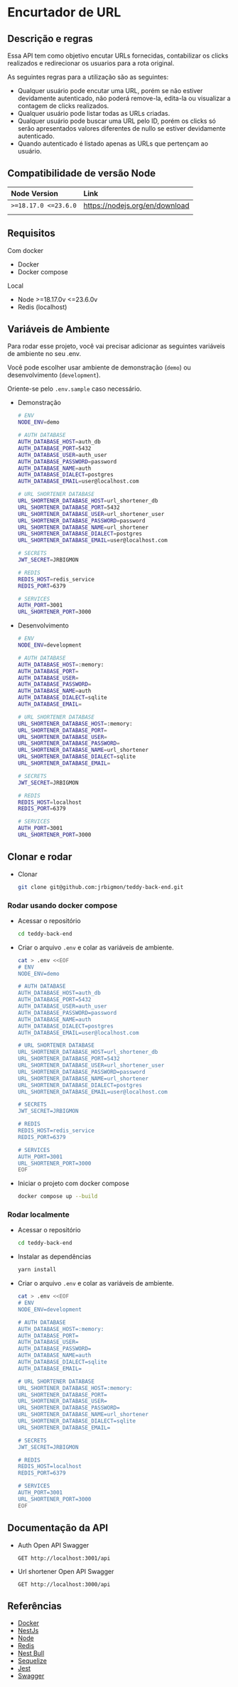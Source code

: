 
# Encurtador de URL

## Descrição e regras

Essa API tem como objetivo encutar URLs fornecidas, contabilizar os clicks realizados e redirecionar os usuarios para a rota original.

As seguintes regras para a utilização são as seguintes:
- Qualquer usuário pode encutar uma URL, porém se não estiver devidamente autenticado, não poderá remove-la, edita-la ou visualizar a contagem de clicks realizados.
- Qualquer usuário pode listar todas as URLs criadas.
- Qualquer usuário pode buscar uma URL pelo ID, porém os clicks só serão apresentados valores diferentes de nullo se estiver devidamente autenticado.
- Quando autenticado é listado apenas as URLs que pertençam ao usuário.


## Compatibilidade de versão Node

| Node Version         | Link                           |
| :------------------- | :----------------------------- |
| `>=18.17.0 <=23.6.0` | https://nodejs.org/en/download |
|                      |                                |

## Requisitos
Com docker
- Docker 
- Docker compose

Local
- Node >=18.17.0v <=23.6.0v
- Redis (localhost)


## Variáveis de Ambiente

Para rodar esse projeto, você vai precisar adicionar as seguintes variáveis de ambiente no seu .env.

Você pode escolher usar ambiente de demonstração (`demo`) ou desenvolvimento (`development`).

Oriente-se pelo `.env.sample` caso necessário.

- Demonstração
  ```bash
  # ENV
  NODE_ENV=demo

  # AUTH DATABASE
  AUTH_DATABASE_HOST=auth_db
  AUTH_DATABASE_PORT=5432
  AUTH_DATABASE_USER=auth_user
  AUTH_DATABASE_PASSWORD=password
  AUTH_DATABASE_NAME=auth
  AUTH_DATABASE_DIALECT=postgres
  AUTH_DATABASE_EMAIL=user@localhost.com

  # URL SHORTENER DATABASE
  URL_SHORTENER_DATABASE_HOST=url_shortener_db
  URL_SHORTENER_DATABASE_PORT=5432
  URL_SHORTENER_DATABASE_USER=url_shortener_user
  URL_SHORTENER_DATABASE_PASSWORD=password
  URL_SHORTENER_DATABASE_NAME=url_shortener
  URL_SHORTENER_DATABASE_DIALECT=postgres
  URL_SHORTENER_DATABASE_EMAIL=user@localhost.com

  # SECRETS
  JWT_SECRET=JRBIGMON

  # REDIS
  REDIS_HOST=redis_service
  REDIS_PORT=6379

  # SERVICES
  AUTH_PORT=3001
  URL_SHORTENER_PORT=3000
  ```

- Desenvolvimento
  ```bash
  # ENV
  NODE_ENV=development

  # AUTH DATABASE
  AUTH_DATABASE_HOST=:memory:
  AUTH_DATABASE_PORT=
  AUTH_DATABASE_USER=
  AUTH_DATABASE_PASSWORD=
  AUTH_DATABASE_NAME=auth
  AUTH_DATABASE_DIALECT=sqlite
  AUTH_DATABASE_EMAIL=

  # URL SHORTENER DATABASE
  URL_SHORTENER_DATABASE_HOST=:memory:
  URL_SHORTENER_DATABASE_PORT=
  URL_SHORTENER_DATABASE_USER=
  URL_SHORTENER_DATABASE_PASSWORD=
  URL_SHORTENER_DATABASE_NAME=url_shortener
  URL_SHORTENER_DATABASE_DIALECT=sqlite
  URL_SHORTENER_DATABASE_EMAIL=

  # SECRETS
  JWT_SECRET=JRBIGMON

  # REDIS
  REDIS_HOST=localhost
  REDIS_PORT=6379

  # SERVICES
  AUTH_PORT=3001
  URL_SHORTENER_PORT=3000
  ```



## Clonar e rodar

- Clonar

  ```bash
  git clone git@github.com:jrbigmon/teddy-back-end.git
  ```



### Rodar usando docker compose

- Acessar o repositório
  ```bash
  cd teddy-back-end
  ```

- Criar o arquivo `.env` e colar as variáveis de ambiente.
  ```bash
  cat > .env <<EOF
  # ENV
  NODE_ENV=demo

  # AUTH DATABASE
  AUTH_DATABASE_HOST=auth_db
  AUTH_DATABASE_PORT=5432
  AUTH_DATABASE_USER=auth_user
  AUTH_DATABASE_PASSWORD=password
  AUTH_DATABASE_NAME=auth
  AUTH_DATABASE_DIALECT=postgres
  AUTH_DATABASE_EMAIL=user@localhost.com

  # URL SHORTENER DATABASE
  URL_SHORTENER_DATABASE_HOST=url_shortener_db
  URL_SHORTENER_DATABASE_PORT=5432
  URL_SHORTENER_DATABASE_USER=url_shortener_user
  URL_SHORTENER_DATABASE_PASSWORD=password
  URL_SHORTENER_DATABASE_NAME=url_shortener
  URL_SHORTENER_DATABASE_DIALECT=postgres
  URL_SHORTENER_DATABASE_EMAIL=user@localhost.com

  # SECRETS
  JWT_SECRET=JRBIGMON

  # REDIS
  REDIS_HOST=redis_service
  REDIS_PORT=6379

  # SERVICES
  AUTH_PORT=3001
  URL_SHORTENER_PORT=3000
  EOF
  ```

- Iniciar o projeto com docker compose
  ```bash
  docker compose up --build
  ```

### Rodar localmente

- Acessar o repositório
  ```bash
  cd teddy-back-end
  ```

- Instalar as dependências
  ```bash
  yarn install
  ```

- Criar o arquivo `.env` e colar as variáveis de ambiente.
  ```bash
  cat > .env <<EOF
  # ENV
  NODE_ENV=development

  # AUTH DATABASE
  AUTH_DATABASE_HOST=:memory:
  AUTH_DATABASE_PORT=
  AUTH_DATABASE_USER=
  AUTH_DATABASE_PASSWORD=
  AUTH_DATABASE_NAME=auth
  AUTH_DATABASE_DIALECT=sqlite
  AUTH_DATABASE_EMAIL=

  # URL SHORTENER DATABASE
  URL_SHORTENER_DATABASE_HOST=:memory:
  URL_SHORTENER_DATABASE_PORT=
  URL_SHORTENER_DATABASE_USER=
  URL_SHORTENER_DATABASE_PASSWORD=
  URL_SHORTENER_DATABASE_NAME=url_shortener
  URL_SHORTENER_DATABASE_DIALECT=sqlite
  URL_SHORTENER_DATABASE_EMAIL=

  # SECRETS
  JWT_SECRET=JRBIGMON

  # REDIS
  REDIS_HOST=localhost
  REDIS_PORT=6379

  # SERVICES
  AUTH_PORT=3001
  URL_SHORTENER_PORT=3000
  EOF
  ```

## Documentação da API

- Auth Open API Swagger
  ```http
  GET http://localhost:3001/api
  ```

- Url shortener Open API Swagger
  ```http
  GET http://localhost:3000/api
  ```



## Referências

 - [Docker](https://www.docker.com/)
 - [NestJs](https://nestjs.com/)
 - [Node](https://nodejs.org/en)
 - [Redis](https://redis.io/)
 - [Nest Bull](https://github.com/nestjs/bull)
 - [Sequelize](https://sequelize.org/)
 - [Jest](https://jestjs.io/pt-BR/)
 - [Swagger](https://swagger.io/)

